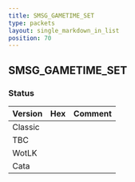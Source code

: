 ```yaml
---
title: SMSG_GAMETIME_SET
type: packets
layout: single_markdown_in_list
position: 70
---
```


## SMSG_GAMETIME_SET

### Status

Version | Hex | Comment
---------- | ---------- | ---------- 
Classic |  |  
TBC |  |  
WotLK |  |  
Cata |  |  
